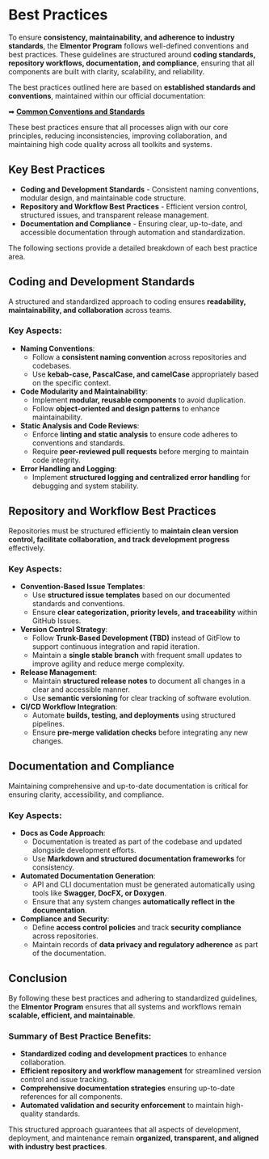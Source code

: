 # Best Practices

To ensure **consistency, maintainability, and adherence to industry standards**, the **Elmentor Program** follows well-defined conventions and best practices. These guidelines are structured around **coding standards, repository workflows, documentation, and compliance**, ensuring that all components are built with clarity, scalability, and reliability.

The best practices outlined here are based on **established standards and conventions**, maintained within our official documentation:

➡ **[Common Conventions and Standards](https://github.com/DevOpsVisions/common-workspace-hub/blob/main/docs/standards-and-practices/standards-and-conventions.md)**

These best practices ensure that all processes align with our core principles, reducing inconsistencies, improving collaboration, and maintaining high code quality across all toolkits and systems.

## Key Best Practices

- **Coding and Development Standards** - Consistent naming conventions, modular design, and maintainable code structure.
- **Repository and Workflow Best Practices** - Efficient version control, structured issues, and transparent release management.
- **Documentation and Compliance** - Ensuring clear, up-to-date, and accessible documentation through automation and standardization.

The following sections provide a detailed breakdown of each best practice area.

## Coding and Development Standards

A structured and standardized approach to coding ensures **readability, maintainability, and collaboration** across teams.

### Key Aspects:
- **Naming Conventions**:
  - Follow a **consistent naming convention** across repositories and codebases.
  - Use **kebab-case, PascalCase, and camelCase** appropriately based on the specific context.
- **Code Modularity and Maintainability**:
  - Implement **modular, reusable components** to avoid duplication.
  - Follow **object-oriented and design patterns** to enhance maintainability.
- **Static Analysis and Code Reviews**:
  - Enforce **linting and static analysis** to ensure code adheres to conventions and standards.
  - Require **peer-reviewed pull requests** before merging to maintain code integrity.
- **Error Handling and Logging**:
  - Implement **structured logging and centralized error handling** for debugging and system stability.

## Repository and Workflow Best Practices

Repositories must be structured efficiently to **maintain clean version control, facilitate collaboration, and track development progress** effectively.

### Key Aspects:
- **Convention-Based Issue Templates**:
  - Use **structured issue templates** based on our documented standards and conventions.
  - Ensure **clear categorization, priority levels, and traceability** within GitHub Issues.
- **Version Control Strategy**:
  - Follow **Trunk-Based Development (TBD)** instead of GitFlow to support continuous integration and rapid iteration.
  - Maintain a **single stable branch** with frequent small updates to improve agility and reduce merge complexity.
- **Release Management**:
  - Maintain **structured release notes** to document all changes in a clear and accessible manner.
  - Use **semantic versioning** for clear tracking of software evolution.
- **CI/CD Workflow Integration**:
  - Automate **builds, testing, and deployments** using structured pipelines.
  - Ensure **pre-merge validation checks** before integrating any new changes.

## Documentation and Compliance

Maintaining comprehensive and up-to-date documentation is critical for ensuring clarity, accessibility, and compliance.

### Key Aspects:
- **Docs as Code Approach**:
  - Documentation is treated as part of the codebase and updated alongside development efforts.
  - Use **Markdown and structured documentation frameworks** for consistency.
- **Automated Documentation Generation**:
  - API and CLI documentation must be generated automatically using tools like **Swagger, DocFX, or Doxygen**.
  - Ensure that any system changes **automatically reflect in the documentation**.
- **Compliance and Security**:
  - Define **access control policies** and track **security compliance** across repositories.
  - Maintain records of **data privacy and regulatory adherence** as part of the documentation.

## Conclusion

By following these best practices and adhering to standardized guidelines, the **Elmentor Program** ensures that all systems and workflows remain **scalable, efficient, and maintainable**.

### Summary of Best Practice Benefits:
- **Standardized coding and development practices** to enhance collaboration.
- **Efficient repository and workflow management** for streamlined version control and issue tracking.
- **Comprehensive documentation strategies** ensuring up-to-date references for all components.
- **Automated validation and security enforcement** to maintain high-quality standards.

This structured approach guarantees that all aspects of development, deployment, and maintenance remain **organized, transparent, and aligned with industry best practices**.
